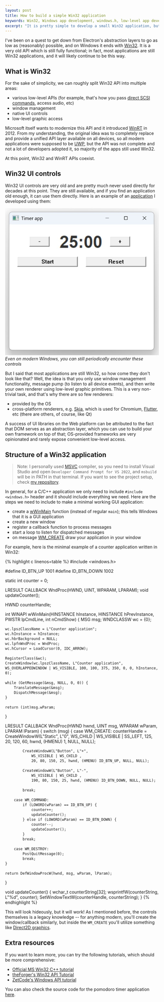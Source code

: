 ```yaml
---
layout: post
title: How to build a simple Win32 application
keywords: Win32, Windows app development, windows.h, low-level app development, C
excerpt: "It is pretty simple to develop a small Win32 application, but is not super useful."
---
```


I've been on a quest to get down from Electron's abstraction layers to go as low as (reasonably) possible, and on Windows it ends with [Win32](https://learn.microsoft.com/en-us/windows/win32/). It is a very old API which is still fully functional; in fact, most applications are still Win32 applications, and it will likely continue to be this way.

## What is Win32

For the sake of simplicity, we can roughly split Win32 API into multiple areas:

- various low-level APIs (for example, that's how you pass [direct SCSI commands](/2025/08/31/how-to-read-audio-cd#how-to-access-it), access audio, etc)
- window management
- native UI controls
- low-level graphic access

Microsoft itself wants to modernize this API and it introduced [WinRT](https://learn.microsoft.com/en-us/uwp/api/) in 2012. From my understanding, the original idea was to completely replace and provide a unified API layer available on all devices, so all modern applications were supposed to be [UWP](https://learn.microsoft.com/en-us/windows/uwp/get-started/universal-application-platform-guide), but the API was not complete and not a lot of developers adopted it, so majority of the apps still used Win32.

At this point, Win32 and WinRT APIs coexist.

## Win32 UI controls

Win32 UI controls are very old and are pretty much never used directly for decades at this point. They are still available, and if you find an application old enough, it can use them directly. Here is an example of an [application](https://github.com/Bloomca/win32-pomodoro-timer) I developed using them:

<p class="centred-image full-image">
  <img class="image" src="/assets/img/win32_screenshot.jpg" />
  <em>Even on modern Windows, you can still periodically encounter these controls</em>
</p>

But I said that most applications are still Win32, so how come they don't look like that? Well, the idea is that you only use window management functionality, message pump (to listen to all device events), and then write your own renderer using low-level graphic primitives. This is a very non-trivial task, and that's why there are so few renderers:

- provided by the OS
- cross-platform renderers, e.g. [Skia](https://skia.org/), which is used for Chromium, [Flutter](https://flutter.dev/), etc (there are others, of course, like Qt)

A success of UI libraries on the Web platform can be attributed to the fact that DOM serves as an abstraction layer, which you can use to build your own framework on top of that; OS-provided frameworks are very opinionated and rarely expose convenient low-level access.

## Structure of a Win32 application

> Note: I personally used [MSVC](https://en.wikipedia.org/wiki/Microsoft_Visual_C%2B%2B) compiler, so you need to install Visual Studio and open `Developer Command Prompt for VS 2022`, and `msbuild` will be in PATH in that terminal. If you want to see the project setup, check [my repository](https://github.com/Bloomca/win32-pomodoro-timer/blob/main/app.proj).

In general, for a C/C++ application we only need to include `#include <windows.h>` header and it should include everything we need. Here are the steps we need to include to make a minimal working GUI application:

- create a [wWinMain](https://learn.microsoft.com/en-us/windows/win32/learnwin32/winmain--the-application-entry-point) function (instead of regular `main`); this tells Windows that it is a GUI application
- create a new window
- register a callback function to process messages
- start a loop to listen for dispatched messages
- on message [WM_CREATE](https://learn.microsoft.com/en-us/windows/win32/winmsg/wm-create) draw your application in your window

For example, here is the minimal example of a counter application written in Win32:

{% highlight c linenos=table %}
#include <windows.h>

#define ID_BTN_UP 1001
#define ID_BTN_DOWN 1002

static int counter = 0;

LRESULT CALLBACK WndProc(HWND, UINT, WPARAM, LPARAM);
void updateCounter();

HWND counterHandle;

int WINAPI wWinMain(HINSTANCE hInstance, HINSTANCE hPrevInstance, PWSTR lpCmdLine, int nCmdShow) {
    MSG msg;
    WNDCLASSW wc = {0};

    wc.lpszClassName = L"Counter application";
    wc.hInstance = hInstance;
    wc.hbrBackground = NULL;
    wc.lpfnWndProc = WndProc;
    wc.hCursor = LoadCursor(0, IDC_ARROW);

    RegisterClass(&wc);
    CreateWindow(wc.lpszClassName, L"Counter application", WS_OVERLAPPEDWINDOW | WS_VISIBLE, 100, 100, 375, 350, 0, 0, hInstance, 0);

    while (GetMessage(&msg, NULL, 0, 0)) {
        TranslateMessage(&msg);
        DispatchMessage(&msg);
    }

    return (int)msg.wParam;
}

LRESULT CALLBACK WndProc(HWND hwnd, UINT msg, WPARAM wParam, LPARAM lParam) {
    switch (msg) {
        case WM_CREATE:
            counterHandle = CreateWindowW(L"Static", L"0", WS_CHILD | WS_VISIBLE | SS_LEFT,
                125, 20, 120, 60, 
                hwnd, (HMENU) 1, NULL, NULL);

            CreateWindowW(L"Button", L"+",
                WS_VISIBLE | WS_CHILD ,
                20, 80, 150, 25, hwnd, (HMENU) ID_BTN_UP, NULL, NULL);

            CreateWindowW(L"Button", L"-",
                WS_VISIBLE | WS_CHILD ,
                190, 80, 150, 25, hwnd, (HMENU) ID_BTN_DOWN, NULL, NULL);

            break;

        case WM_COMMAND:
            if (LOWORD(wParam) == ID_BTN_UP) {
                counter++;
                updateCounter();
            } else if (LOWORD(wParam) == ID_BTN_DOWN) {
                counter--;
                updateCounter();
            }
            break;

        case WM_DESTROY:
            PostQuitMessage(0);
            break;
    }

    return DefWindowProcW(hwnd, msg, wParam, lParam);
}

void updateCounter() {
    wchar_t counterString[32];
    wsprintfW(counterString, L"%d", counter);
    SetWindowTextW(counterHandle, counterString);
}
{% endhighlight %}

This will look hideously, but it will work! As I mentioned before, the controls themselves is a legacy knowledge -- for anything modern, you'll create the window/callback similarly, but inside the `WM_CREATE` you'll utilize something like [Direct2D graphics](https://learn.microsoft.com/en-us/windows/win32/learnwin32/your-first-direct2d-program).

## Extra resources

If you want to learn more, you can try the following tutorials, which should be more comprehensive:

- [Official MS Win32 C++ tutorial](https://learn.microsoft.com/en-us/windows/win32/learnwin32/learn-to-program-for-windows)
- [theForger's Win32 API Tutorial](https://winprog.org/tutorial/)
- [ZetCode's Windows API tutorial](https://zetcode.com/gui/winapi/)

You can also check the source code for the pomodoro timer application [here](https://github.com/Bloomca/win32-pomodoro-timer).